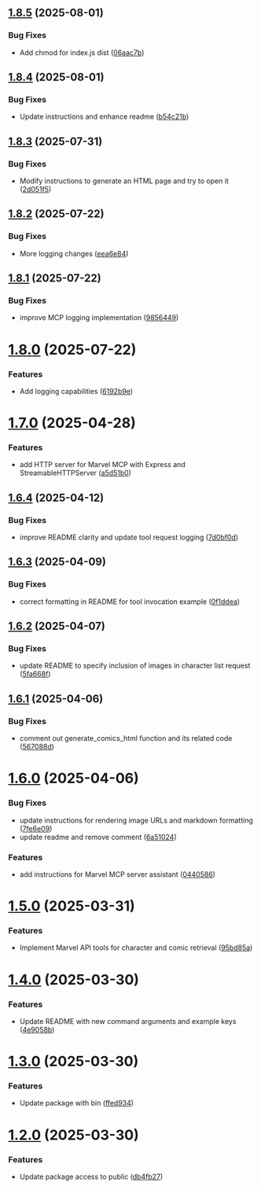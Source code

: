 ## [1.8.5](https://github.com/danwahlin/marvel-mcp/compare/1.8.4...1.8.5) (2025-08-01)


### Bug Fixes

* Add chmod for index.js dist ([06aac7b](https://github.com/danwahlin/marvel-mcp/commit/06aac7bd5fa1534852030e5a2b801d9308923dd7))

## [1.8.4](https://github.com/danwahlin/marvel-mcp/compare/1.8.3...1.8.4) (2025-08-01)


### Bug Fixes

* Update instructions and enhance readme ([b54c21b](https://github.com/danwahlin/marvel-mcp/commit/b54c21bcddf13a679bb3c677965b8f573ea57922))

## [1.8.3](https://github.com/danwahlin/marvel-mcp/compare/1.8.2...1.8.3) (2025-07-31)


### Bug Fixes

* Modify instructions to generate an HTML page and try to open it ([2d051f5](https://github.com/danwahlin/marvel-mcp/commit/2d051f5e9cc0526d50abbdd6e566f66850b02341))

## [1.8.2](https://github.com/danwahlin/marvel-mcp/compare/1.8.1...1.8.2) (2025-07-22)


### Bug Fixes

* More logging changes ([eea6e84](https://github.com/danwahlin/marvel-mcp/commit/eea6e84c9451343895754d51e3079254b06d9a2c))

## [1.8.1](https://github.com/danwahlin/marvel-mcp/compare/1.8.0...1.8.1) (2025-07-22)


### Bug Fixes

* improve MCP logging implementation ([9856449](https://github.com/danwahlin/marvel-mcp/commit/9856449d81b7ce3d99c3dea9a5679821efa3d435))

# [1.8.0](https://github.com/danwahlin/marvel-mcp/compare/1.7.0...1.8.0) (2025-07-22)


### Features

* Add logging capabilities ([6192b9e](https://github.com/danwahlin/marvel-mcp/commit/6192b9e4e74321995cba12d90208c53d4ddba82d))

# [1.7.0](https://github.com/danwahlin/marvel-mcp/compare/1.6.4...1.7.0) (2025-04-28)


### Features

* add HTTP server for Marvel MCP with Express and StreamableHTTPServer ([a5d51b0](https://github.com/danwahlin/marvel-mcp/commit/a5d51b0768adc5198812a44e9b9d87c4b864e5b4))

## [1.6.4](https://github.com/danwahlin/marvel-mcp/compare/1.6.3...1.6.4) (2025-04-12)


### Bug Fixes

* improve README clarity and update tool request logging ([7d0bf0d](https://github.com/danwahlin/marvel-mcp/commit/7d0bf0d2dda0e4361cc39d50b1df697ddb2e3893))

## [1.6.3](https://github.com/danwahlin/marvel-mcp/compare/1.6.2...1.6.3) (2025-04-09)


### Bug Fixes

* correct formatting in README for tool invocation example ([0f1ddea](https://github.com/danwahlin/marvel-mcp/commit/0f1ddea798132d5cd1c8a99dab984c1f188162ab))

## [1.6.2](https://github.com/danwahlin/marvel-mcp/compare/1.6.1...1.6.2) (2025-04-07)


### Bug Fixes

* update README to specify inclusion of images in character list request ([5fa668f](https://github.com/danwahlin/marvel-mcp/commit/5fa668f518df288f3fc56d8ad3419be438674bc3))

## [1.6.1](https://github.com/danwahlin/marvel-mcp/compare/1.6.0...1.6.1) (2025-04-06)


### Bug Fixes

* comment out generate_comics_html function and its related code ([567088d](https://github.com/danwahlin/marvel-mcp/commit/567088dfaa9b8b01252868000a390341e0a190a3))

# [1.6.0](https://github.com/danwahlin/marvel-mcp/compare/1.5.0...1.6.0) (2025-04-06)


### Bug Fixes

* update instructions for rendering image URLs and markdown formatting ([7fe6e09](https://github.com/danwahlin/marvel-mcp/commit/7fe6e09832ba463f42f7b1db1de702ad737fbf49))
* update readme and remove comment ([6a51024](https://github.com/danwahlin/marvel-mcp/commit/6a51024c52adb68b6da65f70d62fcf8caa8cfef9))


### Features

* add instructions for Marvel MCP server assistant ([0440586](https://github.com/danwahlin/marvel-mcp/commit/04405862a8ab9259a1586bf0aa11ba9761206e7c))

# [1.5.0](https://github.com/danwahlin/marvel-mcp/compare/1.4.0...1.5.0) (2025-03-31)


### Features

* Implement Marvel API tools for character and comic retrieval ([95bd85a](https://github.com/danwahlin/marvel-mcp/commit/95bd85a0c2a1fedae07be301ecae5188eec4a8ff))

# [1.4.0](https://github.com/danwahlin/marvel-mcp/compare/1.3.0...1.4.0) (2025-03-30)


### Features

* Update README with new command arguments and example keys ([4e9058b](https://github.com/danwahlin/marvel-mcp/commit/4e9058b1f3b6f23dd2674b14fd41f6ed1d58766e))

# [1.3.0](https://github.com/danwahlin/marvel-mcp/compare/1.2.0...1.3.0) (2025-03-30)


### Features

* Update package with bin ([ffed934](https://github.com/danwahlin/marvel-mcp/commit/ffed9340935f7f2bfe723764a171bdddc8a51c35))

# [1.2.0](https://github.com/danwahlin/marvel-mcp/compare/v1.1.0...1.2.0) (2025-03-30)


### Features

* Update package access to public ([db4fb27](https://github.com/danwahlin/marvel-mcp/commit/db4fb2740e5b8b4b64b1812b64dbf4cd6112ac70))
